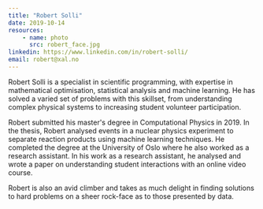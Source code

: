 ```yaml
---
title: "Robert Solli"
date: 2019-10-14
resources:
    - name: photo
      src: robert_face.jpg
linkedin: https://www.linkedin.com/in/robert-solli/
email: robert@xal.no
---
```

Robert Solli is a specialist in scientific programming, with expertise in mathematical optimisation,
statistical analysis and machine learning. He has solved a varied set of problems with this skillset, from 
understanding complex physical systems to increasing student volunteer participation.

Robert submitted his master's degree in Computational Physics in 2019. In the thesis, Robert analysed 
events in a nuclear physics experiment to separate reaction products using machine learning 
techniques. He completed the degree at the University of Oslo where he also worked as a research assistant. 
In his work as a research assistant, he analysed and wrote a paper on understanding student interactions with 
an online video course. 

Robert is also an avid climber and takes as much delight in finding solutions to hard problems on a sheer 
rock-face as to those presented by data.
